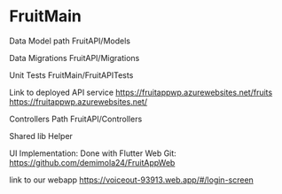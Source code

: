 # FruitMain

Data Model path
FruitAPI/Models

Data Migrations 
FruitAPI/Migrations

Unit Tests
FruitMain/FruitAPITests

Link to deployed API service
https://fruitappwp.azurewebsites.net/fruits
https://fruitappwp.azurewebsites.net/

Controllers Path
FruitAPI/Controllers

Shared lib
Helper

UI Implementation: Done with Flutter Web
Git: https://github.com/demimola24/FruitAppWeb

link to our webapp
https://voiceout-93913.web.app/#/login-screen
